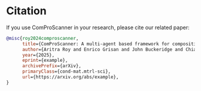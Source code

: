 # Citation

If you use ComProScanner in your research, please cite our related paper:

```bibtex
@misc{roy2024comproscanner,
      title={ComProScanner: A multi-agent based framework for composition-property structured data extraction from scientific literature},
      author={Aritra Roy and Enrico Grisan and John Buckeridge and Chiara Gattinoni},
      year={2025},
      eprint={example},
      archivePrefix={arXiv},
      primaryClass={cond-mat.mtrl-sci},
      url={https://arxiv.org/abs/example},
}
```
